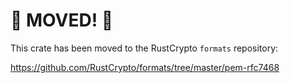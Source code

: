 # 🚨 MOVED! 🚨

This crate has been moved to the RustCrypto `formats` repository:

https://github.com/RustCrypto/formats/tree/master/pem-rfc7468
